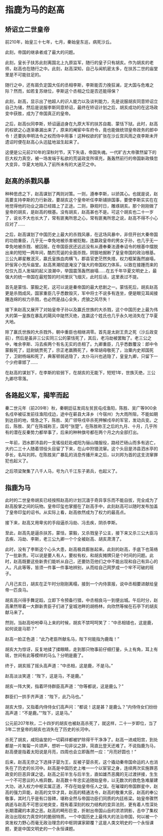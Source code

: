 # 指鹿为马的赵高
## 矫诏立二世皇帝
前210年，始皇三十七年，七月，秦始皇东巡，病死沙丘。

此刻，帝国的继承者成了最大的问题。

此刻，皇长子扶苏此刻离国北上九原监军，随行的皇子只有胡亥。作为胡亥的老师，赵高也在随行之中。此刻，赵高深知，自己与闻机密太多，在扶苏二世的庙堂里是不可能驻足的。

随行之中，还有肩负定国大任的丞相李斯，李斯能否力挽狂澜，定大国与危难之际？然而，如若复苏继位，李斯这个丞相之位是否还能得保？

此刻，赵高，显示出了他超人的识人能力以及谈判能力，先是说服胡亥同意矫诏立自己为储，然后是说服李斯同意矫诏，最终在矫诏计划之后，胡亥成功的在这场政变中获胜，成为了帝国真正的皇帝。

之后，赵高伙同李斯，矫诏逼迫身在九原大军的扶苏自裁、蒙恬下狱。此时，赵高的权欲之心逐渐暴漏出来了，原来的阉宦中车府令，竟也能做统领皇帝政务的郎中令！还要执申明法令之权而侍中用事！这种权欲的扩张在沙丘宫风雨之夜李斯未开遗诏时便在赵高心头迅猛地滋生起来了。

这便是公元前210年的深秋时节，天下失语，帝国失魂。一代旷古大帝骤然留下的巨大权力真空，被一场发端于私欲的荒诞政变所填充，轰轰然前行的帝国新政倏忽大变异，华夏大地陷入了前所未有的大迷茫之中。

## 赵高的杀戮风暴
种种思虑之下，赵高谋划了两则对策。一则，遵奉李斯，以骄其心。也就是说，赵高要支持李斯的力行新政，要胡亥这个皇帝听任李斯铺排国事，要使李斯实实在在地觉得他的功业之路已经踏上了正途。二则，静观时日，雕琢胡亥。那个刚刚做了皇帝的胡亥，是赵高的根基。没有胡亥，赵高甚也不是。可这个胡亥也二十一岁了，说长不大也长大了，常有匪夷所思之心，常有匪夷所思之说，赵高不得不小心应对了……

之后，赵高谋划了中国历史上最大的杀戮风暴，在这场风暴中，非但开创大秦帝国的功勋重臣，几乎无一幸免地被杀害被贬黜，连嬴政皇帝的男女子孙，也几乎无一幸免地被杀戮、被囚居。在帝国臣民还远远没有从遵奉秦法遵奉诏令的根基中摆脱出来的短短一两年间，酷烈荒诞的全面杀戮，阴狠地掘断了皇皇帝国的政治根基。三公九卿星散泯灭，嬴氏皇族血肉横飞，郡县官吏茫然失措，权力框架轰然崩塌，奸佞宵小充斥庙堂。赵高黑潮彻底淹没了强大的帝国权力体系，以致在接踵而来的仅仅九百人发端的起义浪潮中，举国震荡轰然崩塌……在五千年华夏文明史上，最强大的统一帝国在最短暂的时间里灰飞烟灭，此时后话，这里表过不提。

首先是蒙恬、蒙毅之死，这可以说是秦帝国的最大悲剧之一。蒙恬死后，胡亥赵高更是杀戮成风，国家重臣几乎悉数毁灭，军中将士不说多有连坐，便是眼见耳闻接踵连绵的权力杀戮，也必然是战心全失，虎狼之风尽失！

接下来赵高又展开了对始皇帝子孙以及赢氏世族的大杀戮，这个中国历史上最为伟大的第一皇族在暴乱的飓风中陡然灭绝，连嬴这个姓氏也几乎永久地消失在了华夏大地。

除了赢氏世族的大杀戮外，朝中重臣也相继凋零。首先是太尉王贲之死（沙丘政变前），然后是虽非三公实同三公的蒙恬死了，其后，老冯劫被罢黜了。老三公之中，唯余李斯、冯去疾两个有名无实的丞相了。九卿重臣，几乎悉数覆没：郎中令蒙毅死了，廷尉姚贾死了，宗正老嬴腾死了，奉常胡毋敬死了，治粟内史郑国死了，卫尉杨端和死了，典客顿弱逃隐了，太仆马兴也逃隐了，皇皇九卿，只留下一个少府章邯了……

在赵高的谋划下，在李斯的软弱下，在胡亥的无能下，短短1年，世族灭绝，三公九卿尽零落。

## 各路起义军，揭竿而起
秦二世元年（前209年）秋，秦朝廷征发闾左贫民屯戍渔阳，陈胜、吴广等900余名戍卒被征发前往渔阳戍边，途中在蕲县大泽乡（今宿州）为大雨所阻，不能如期到达目的地，情急之下，陈胜、吴广领导戍卒杀死押解戍卒的军官，发动兵变。之后，陈胜、吴广在陈城称王，国号“张楚”。在陈胜称王之后的九月、十月，几乎所有的潜在反秦势力都举事了，后来的种种旗号都在两个月之内全部打出。

一年前，泗水郡沛县的一支徭役赶赴咸阳为骊山陵服役，路经芒砀山而多有逃亡，大约二三十人随着领役头目留了下来，在山中狩猎流窜。这个头目是沛县泗水亭的亭长，名叫刘邦。在陈胜吴广暴乱的消息传播开来之后，以刘邦为首的这支流窜罪犯也起义了。

之后项梁聚集了八千人马，号为八千江东子弟兵，也起义了。

## 指鹿为马
此时的二世皇帝胡亥已经按照赵高的计划沉湎于奇异享乐而不能自拔，完全成为了赵高股掌之间的玩物。皇帝印玺也掌握在了赵高手中，此刻赵高可以随时发布加盖了皇帝印玺的诏书。从实际上看，赵高依然成为了权力的最高点。

接下来，赵高又用卑劣的手段逼杀冯劫、冯去疾，阴杀李斯。

至此，赵高先是逼杀扶苏，蒙恬，蒙毅，又杀戮皇子公主，接下来又杀三公大臣冯去疾、冯劫、李斯，老三公九卿一个个全被赵高、胡亥肃清了。

此时，没有了李斯这个心头大患，赵高极具膨胀起来。此刻的赵高，手底下也笼络了一批新贵。可以说是要人有人，要权有权，和胡亥摊牌只是个时间的问题。此时，赵高既要这些新贵们能听从自己，还要防范他们之中不能出现和自己有异心的人。凡此等等，皆须一件事一件事地辨别，从而给自己网罗成一个牢不可破的班子。

八月己亥日，胡亥在正午时分刚刚离榻，接到一个内侍禀报，说中丞相要进献给皇帝一匹良马。

胡亥高兴得手舞足蹈，立即下令预备行猎，中丞相良马一到便出城。午后时分，赵高果然带着一大群新贵臣子们进了皇城池畔的胡杨林，向欣然等候在石亭下的胡亥献马来了。

然则，当赵高吩咐牵马上来的时候，胡亥不禁呵呵笑了：“中丞相错也，这是鹿，如何说是马耶？”

赵高一脸正色道：“此乃老臣所献名马，陛下何能指为鹿哉！”

胡亥大为惊讶，反复地揉了揉眼睛，走到那只物事前仔细打量，头上有角，耳上有斑，世间有此等模样的马么？分明是鹿了。

终于，胡亥摇了摇头高声道：“中丞相，这是鹿，不是马。”

赵高淡淡笑道：“陛下，这是马，不是鹿。”

胡亥一阵大笑，指着环侍群臣高声道：“你等都说，这是鹿么？”

群臣们一拱手齐声道：“陛下，此乃马也。”

胡亥大惊，又指着内侍侍女们高声问：“都说！这是甚？是鹿么？”内侍侍女们纷纷高声道：“不是鹿。”“陛下，这是马。”

公元前207年秋，二十四岁的胡亥也被赵高杀死了，就这样，二十一岁即位，当了3年二世皇帝的胡亥也消失在了历史的长河中。

杀死了胡亥，咸阳庙堂的一切羁绊都被铲除得干干净净了。赵高一进咸阳宫，到处都是一片匍匐一片颂声，想听一句非议之辞，简直比登天还难了。不说指鹿为马，赵高便是指着太阳说是月亮，四周也会立即轰然一应：“月亮好圆也！”

后来，赵高无奈之下选择子婴为王，反被子婴杀死，这个撬动秦帝国命运的人也消失在了历史的长河中。赵高是中国历史上唯一一个以宦官之身，连续两次实施罪恶政变的巨恶异谋之徒。赵高之前半生与后半生，直如雄杰恶魔的无过渡拼接，生生一个不可思议的人格异数。赵高数十年忠实追随始皇帝，以无数次的救危急难屡建大功，进入权力中枢实属正道，不存在始皇帝任人之误。在璀璨的帝国群星中，赵高的强力异能，赵高的文华才具，赵高的精通法令，赵高的敬重大臣，赵高的奉公敬事，其时几乎是有口皆碑，堪称全然与帝国功臣们同质的内廷栋梁。始皇帝骤然病逝与赵高不可思议地突变，既有着深刻的权力结构的变异法则，更有着人性深处长期潜藏的本源之恶。赵高的畸形巨变，折射出帝国山岳的浓浓阴影，击中了集权政治出现权力真空时的脆弱特质。一个中国历史上最伟大的法治帝国，何以被一个突发权力野心而毫无政治理念的中枢阴谋家颠覆？这是人类文明史的一个永恒课题，更是中国文明史的一个永恒课题。